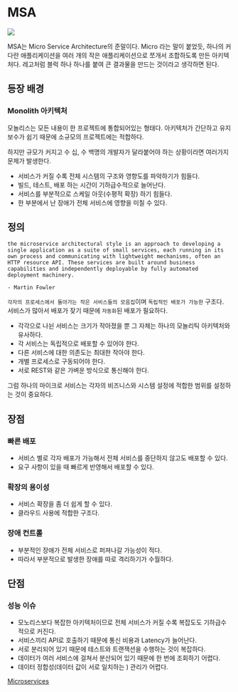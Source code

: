 # MSA

![](../../../.gitbook/assets/pic1.png)

MSA는 Micro Service Architecture의 준말이다. Micro 라는 말이 붙었듯, 하나의 커다란 애플리케이션을 여러 개의 작은 애플리케이션으로 쪼개서 조합하도록 만든 아키텍처다. 레고처럼 블럭 하나 하나를 붙여 큰 결과물을 만드는 것이라고 생각하면 된다.

## 등장 배경

### Monolith 아키텍처

모놀리스는 모든 내용이 한 프로젝트에 통합되어있는 형태다. 아키텍처가 간단하고 유지 보수가 쉽기 때문에 소규모의 프로젝트에는 적합하다.

하지만 규모가 커지고 수 십, 수 백명의 개발자가 달라붙어야 하는 상황이라면 여러가지 문제가 발생한다.

* 서비스가 커질 수록 전체 시스템의 구조와 영향도를 파악하기가 힘들다.
* 빌드, 테스트, 배포 하는 시간이 기하급수적으로 늘어난다.
* 서비스를 부분적으로 스케일 아웃\(수평적 확장\) 하기 힘들다.
* 한 부분에서 난 장애가 전체 서비스에 영향을 미칠 수 있다.

## 정의

```text
the microservice architectural style is an approach to developing a single application as a suite of small services, each running in its own process and communicating with lightweight mechanisms, often an HTTP resource API. These services are built around business capabilities and independently deployable by fully automated deployment machinery.

- Martin Fowler
```

`각자의 프로세스에서 돌아가는 작은 서비스들의 모음집`이며 `독립적인 배포가 가능한` 구조다. 서비스가 많아서 배포가 잦기 때문에 `자동화`된 배포가 필요하다.

* 각각으로 나뉜 서비스는 크기가 작아졌을 뿐 그 자체는 하나의 모놀리틱 아키텍처와 유사하다.
* 각 서비스는 독립적으로 배포할 수 있어야 한다.
* 다른 서비스에 대한 의존도는 최대한 작아야 한다.
* 개별 프로세스로 구동되어야 한다.
* 서로 REST와 같은 가벼운 방식으로 통신해야 한다.

그럼 하나의 마이크로 서비스는 각자의 비즈니스와 시스템 설정에 적합한 범위를 설정하는 것이 중요하다.

## 장점

### 빠른 배포

* 서비스 별로 각자 배포가 가능해서 전체 서비스를 중단하지 않고도 배포할 수 있다.
* 요구 사항이 있을 때 빠르게 반영해서 배포할 수 있다.

### 확장의 용이성

* 서비스 확장을 좀 더 쉽게 할 수 있다.
* 클라우드 사용에 적합한 구조다.

### 장애 컨트롤

* 부분적인 장애가 전체 서비스로 퍼져나갈 가능성이 적다.
* 따라서 부분적으로 발생한 장애를 따로 격리하기가 수월하다.

## 단점

### 성능 이슈

* 모노리스보다 복잡한 아키텍처이므로 전체 서비스가 커질 수록 복잡도도 기하급수적으로 커진다.
* 서비스끼리 API로 호출하기 때문에 통신 비용과 Latency가 늘어난다.
* 서로 분리되어 있기 때문에 테스트와 트랜잭션을 수행하는 것이 복잡하다.
* 데이터가 여러 서비스에 걸쳐서 분산되어 있기 때문에 한 번에 조회하기 어렵다.
* 데이터 정합성\(데이터 값이 서로 일치하는 \) 관리가 어렵다.

[Microservices](https://martinfowler.com/articles/microservices.html)

